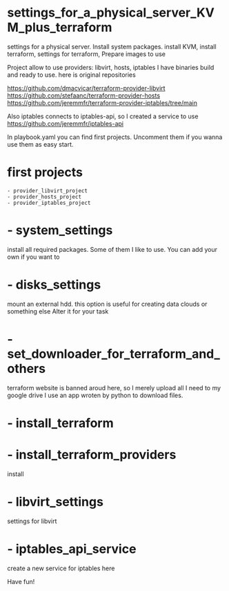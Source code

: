 # settings_for_a_physical_server_KVM_plus_terraform
settings for a physical server. Install system packages. install KVM, install terraform, settings for terraform,  Prepare images to use

Project allow to use providers: libvirt, hosts, iptables
I have binaries build and ready to use.
here is original repositories

https://github.com/dmacvicar/terraform-provider-libvirt
https://github.com/stefaanc/terraform-provider-hosts
https://github.com/jeremmfr/terraform-provider-iptables/tree/main

Also iptables connects to iptables-api, so I created a service to use
https://github.com/jeremmfr/iptables-api

In playbook.yaml you can find first projects. Uncomment them if you wanna use them as easy start.

# first projects
    - provider_libvirt_project
    - provider_hosts_project
    - provider_iptables_project

# - system_settings 
 install all required packages. Some of them I like to use. You can add your own if you want to


#    - disks_settings
mount an external hdd. this option is useful for creating data clouds or something else
Alter it for your task

#    - set_downloader_for_terraform_and_others
terraform website is banned aroud here, so I merely upload all I need to my google drive
I use an app wroten by python to download files.

#    - install_terraform
#    - install_terraform_providers
install  

#    - libvirt_settings
settings for libvirt 

#   - iptables_api_service
create a new service for iptables here


Have fun!

